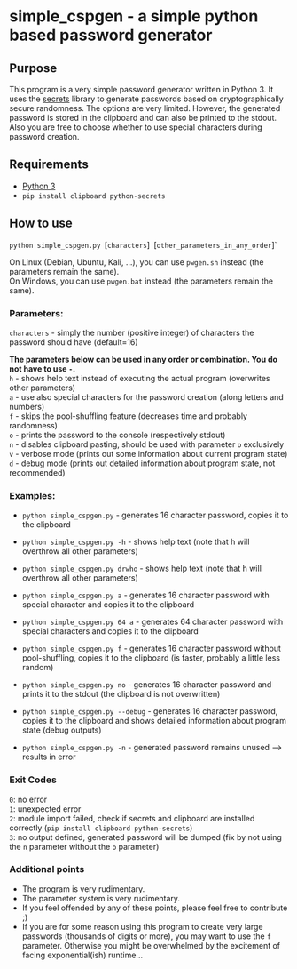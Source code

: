 # simple_cspgen - a simple python based password generator
## Purpose
This program is a very simple password generator written in Python 3. 
It uses the [secrets](https://docs.python.org/3/library/secrets.html) library to generate passwords based on cryptographically secure randomness. 
The options are very limited. However, the generated password is stored in the clipboard and can also be printed to the stdout. 
Also you are free to choose whether to use special characters during password creation.

## Requirements
- [Python 3](https://www.python.org/downloads/)
- `pip install clipboard python-secrets`

## How to use
`python simple_cspgen.py `[`characters`]` `[`other_parameters_in_any_order`]`

On Linux (Debian, Ubuntu, Kali, ...), you can use `pwgen.sh` instead (the parameters remain the same).  
On Windows, you can use `pwgen.bat` instead (the parameters remain the same).

### Parameters:
`characters` - simply the number (positive integer) of characters the password should have (default=16)  

**The parameters below can be used in any order or combination. You do not have to use `-`.**  
`h` - shows help text instead of executing the actual program (overwrites other parameters)\
`a` - use also special characters for the password creation (along letters and numbers)\
`f` - skips the pool-shuffling feature (decreases time and probably randomness)\
`o` - prints the password to the console (respectively stdout)\
`n` - disables clipboard pasting, should be used with parameter `o` exclusively\
`v` - verbose mode (prints out some information about current program state)\
`d` - debug mode (prints out detailed information about program state, not recommended)

### Examples:
- `python simple_cspgen.py`         - generates 16 character password, copies it to the clipboard  

- `python simple_cspgen.py -h`      - shows help text (note that h will overthrow all other parameters)  
- `python simple_cspgen.py drwho`   - shows help text (note that h will overthrow all other parameters)  

- `python simple_cspgen.py a`       - generates 16 character password with special character and copies it to the clipboard  
- `python simple_cspgen.py 64 a`    - generates 64 character password with special characters and copies it to the clipboard  
- `python simple_cspgen.py f`       - generates 16 character password without pool-shuffling, copies it to the clipboard (is faster, probably a little less random)  
- `python simple_cspgen.py no`      - generates 16 character password and prints it to the stdout (the clipboard is not overwritten)  
- `python simple_cspgen.py --debug` - generates 16 character password, copies it to the clipboard and shows detailed information about program state (debug outputs)  

- `python simple_cspgen.py -n`      - generated password remains unused --> results in error  

### Exit Codes

`0`: no error  
`1`: unexpected error  
`2`: module import failed, check if secrets and clipboard are installed correctly (`pip install clipboard python-secrets`)  
`3`: no output defined, generated password will be dumped (fix by not using the `n` parameter without the `o` parameter)

### Additional points
- The program is very rudimentary.
- The parameter system is very rudimentary.
- If you feel offended by any of these points, please feel free to contribute ;)
- If you are for some reason using this program to create very large passwords (thousands of digits or more), you may want to use the `f` parameter. Otherwise you might be overwhelmed by the excitement of facing exponential(ish) runtime...
